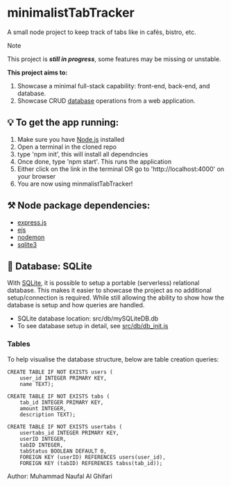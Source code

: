 # minimalistTabTracker
A small node project to keep track of tabs like in cafés, bistro, etc.  
> [!NOTE]
> This project is ***still in progress***, some features may be missing or unstable.

**This project aims to:**
1. Showcase a minimal full-stack capability: front-end, back-end, and database.
2. Showcase CRUD [database](https://github.com/NaufalGhifari/minimalistTabTracker#-database-sqlite) operations from a web application.

## 💡 To get the app running:
1. Make sure you have [Node.js](https://nodejs.org/en/) installed
2. Open a terminal in the cloned repo
3. type 'npm init', this will install all dependncies
4. Once done, type 'npm start'. This runs the application
5. Either click on the link in the terminal OR go to 'http://localhost:4000' on your browser
6. You are now using minmalistTabTracker!

## ⚒️ Node package dependencies:
- [express.js](https://expressjs.com/)
- [ejs](https://ejs.co/)
- [nodemon](https://nodemon.io/)
- [sqlite3](https://docs.python.org/3/library/sqlite3.html)

## 💽 Database: SQLite 
With [SQLite](https://www.sqlite.org/index.html), it is possible to setup a portable (serverless) relational database. This makes it easier to showcase the project as no additional setup/connection is required. While still allowing the ability to show how the database is setup and how queries are handled. 
- SQLite database location: src/db/mySQLiteDB.db
- To see database setup in detail, see [src/db/db_init.js](src/db/db_init.js)

### Tables
To help visualise the database structure, below are table creation queries:
```
CREATE TABLE IF NOT EXISTS users (
    user_id INTEGER PRIMARY KEY,
    name TEXT);

CREATE TABLE IF NOT EXISTS tabs (
    tab_id INTEGER PRIMARY KEY,
    amount INTEGER,
    description TEXT);

CREATE TABLE IF NOT EXISTS usertabs (
    usertabs_id INTEGER PRIMARY KEY,
    userID INTEGER,
    tabID INTEGER,
    tabStatus BOOLEAN DEFAULT 0,
    FOREIGN KEY (userID) REFERENCES users(user_id),
    FOREIGN KEY (tabID) REFERENCES tabss(tab_id));
```

Author: Muhammad Naufal Al Ghifari
